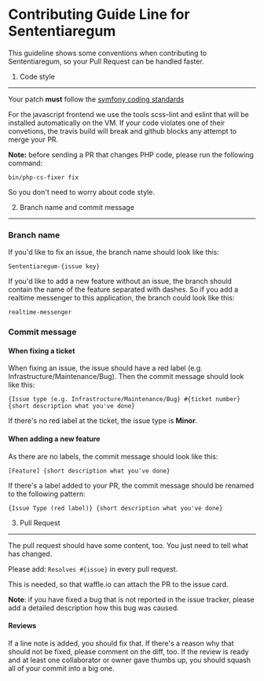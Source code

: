 Contributing Guide Line for Sententiaregum
==========================================

This guideline shows some conventions when contributing to Sententiaregum, so your Pull Request can be handled faster.

1) Code style
-------------

Your patch __must__ follow the [symfony coding standards](http://symfony.com/doc/current/contributing/code/standards.html)

For the javascript frontend we use the tools scss-lint and eslint that will be installed automatically on the VM.
If your code violates one of their convetions, the travis build will break and github blocks any attempt to merge your PR.

__Note:__ before sending a PR that changes PHP code, please run the following command:

    bin/php-cs-fixer fix

So you don't need to worry about code style.

2) Branch name and commit message
---------------------------------

### Branch name

If you'd like to fix an issue, the branch name should look like this: 

    Sententiaregum-{issue key}

If you'd like to add a new feature without an issue, the branch should contain the name of the feature separated with dashes.
So if you add a realtime messenger to this application, the branch could look like this:

    realtime-messenger

### Commit message

#### When fixing a ticket

When fixing an issue, the issue should have a red label (e.g. Infrastructure/Maintenance/Bug).
Then the commit message should look like this:

    {Issue type (e.g. Infrastructure/Maintenance/Bug} #{ticket number} {short description what you've done}

If there's no red label at the ticket, the issue type is __Minor__.

#### When adding a new feature

As there are no labels, the commit message should look like this:

    [Feature] {short description what you've done}

If there's a label added to your PR, the commit message should be renamed to the following pattern:

    {Issue Type (red label)} {short description what you've done}

3) Pull Request
---------------

The pull request should have some content, too.
You just need to tell what has changed.

Please add: 
    ```Resolves #{issue}``` in every pull request.
    
This is needed, so that waffle.io can attach the PR to the issue card.
    
__Note__: if you have fixed a bug that is not reported in the issue tracker, please add a detailed description how this bug was caused.

#### Reviews

If a line note is added, you should fix that. If there's a reason why that should not be fixed, please comment on the diff, too.
If the review is ready and at least one collaborator or owner gave thumbs up, you should squash all of your commit into a big one.
